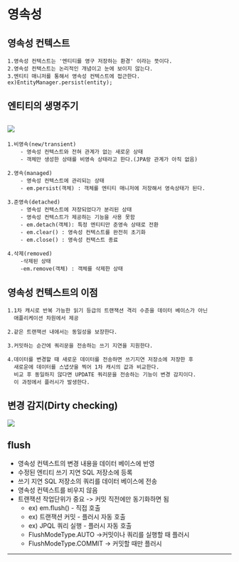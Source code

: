 영속성
====
영속성 컨텍스트
-----
    1.영속성 컨텍스트는 '엔티티를 영구 저장하는 환경' 이라는 뜻이다.
    2.영속성 컨택스트는 논리적인 개념이고 눈에 보이지 않는다.
    3.엔티티 매니저를 통해서 영속성 컨텍스트에 접근한다.
    ex)EntityManager.persist(entity);

엔티티의 생명주기
---
![](../../../../Downloads/IMG_0093.jpg)
----
    1.비영속(new/transient) 
        - 영속성 컨텍스트와 전혀 관계가 없는 새로운 상태
        - 객체만 생성한 상태를 비영속 상태라고 한다.(JPA랑 관계가 아직 없음)

    2.영속(managed) 
        - 영속성 컨텍스트에 관리되는 상태   
        - em.persist(객체) : 객체를 엔티티 매니저에 저장해서 영속상태가 된다.

    3.준영속(detached) 
        - 영속성 컨텍스트에 저장되었다가 분리된 상태
        - 영속성 컨텍스트가 제공하는 기능을 사용 못함 
        - em.detach(객체): 특정 엔티티만 준영속 상태로 전환
        - em.clear() : 영속성 컨텍스트를 완전히 초기화 
        - em.close() : 영속성 컨택스트 종료 

    4.삭제(removed) 
        -삭제된 상태
        -em.remove(객체) : 객체를 삭제한 상태 


영속성 컨텍스트의 이점
----
    1.1차 캐시로 반복 가능한 읽기 등급의 트랜잭션 격리 수준을 데이터 베이스가 아닌 
      애플리케이션 차원에서 제공
    
    2.같은 트랜잭션 내에서는 동일성을 보장한다.
    
    3.커밋하는 순간에 쿼리문을 전송하는 쓰기 지연을 지원한다.
    
    4.데이터를 변경할 때 새로운 데이터를 전송하면 쓰기지연 저장소에 저장한 후 
      새로운에 데이터를 스냅샷을 찍어 1차 캐시의 값과 비교한다.
      비교 후 동일하지 않다면 UPDATE 쿼리문을 전송하는 기능이 변경 감지이다.
      이 과정에서 플러시가 발생한다.

변경 감지(Dirty checking)
---
![](../../../../Downloads/IMG_8B2E75DA4CF8-1.jpeg)


flush
---
- 영속성 컨텍스트의 변경 내용을 데이터 베이스에 반영 
- 수정된 엔티티 쓰기 지연 SQL 저장소에 등록 
- 쓰기 지연 SQL 저장소의 쿼리를 데이터 베이스에 전송 
- 영속성 컨텍스트를 비우지 않음 
- 트랜잭션 작업단위가 중요 -> 커밋 직전에만 동기화하면 됨 
  - ex) em.flush() - 직접 호출
  - ex) 트랜잭션 커밋 - 플러시 자동 호출 
  - ex) JPQL 쿼리 실행 - 플러시 자동 호출  
  - FlushModeType.AUTO ->커밋이나 쿼리를 실행할 때 플러시 
  - FlushModeType.COMMIT -> 커밋할 때만 플러시 

----


 